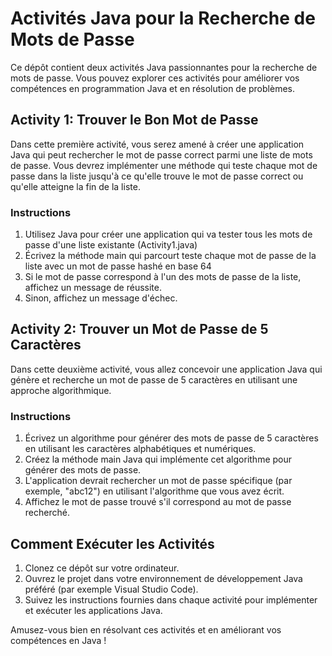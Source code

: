 # Activités Java pour la Recherche de Mots de Passe

Ce dépôt contient deux activités Java passionnantes pour la recherche de mots de passe. Vous pouvez explorer ces activités pour améliorer vos compétences en programmation Java et en résolution de problèmes.

## Activity 1: Trouver le Bon Mot de Passe

Dans cette première activité, vous serez amené à créer une application Java qui peut rechercher le mot de passe correct parmi une liste de mots de passe. Vous devrez implémenter une méthode qui teste chaque mot de passe dans la liste jusqu'à ce qu'elle trouve le mot de passe correct ou qu'elle atteigne la fin de la liste.

### Instructions

1. Utilisez Java pour créer une application qui va tester tous les mots de passe d'une liste existante (Activity1.java)
3. Écrivez la méthode main qui parcourt teste chaque mot de passe de la liste avec un mot de passe hashé en base 64
4. Si le mot de passe correspond à l'un des mots de passe de la liste, affichez un message de réussite.
5. Sinon, affichez un message d'échec.

## Activity 2: Trouver un Mot de Passe de 5 Caractères

Dans cette deuxième activité, vous allez concevoir une application Java qui génère et recherche un mot de passe de 5 caractères en utilisant une approche algorithmique.

### Instructions

1. Écrivez un algorithme pour générer des mots de passe de 5 caractères en utilisant les caractères alphabétiques et numériques.
2. Créez la méthode main Java qui implémente cet algorithme pour générer des mots de passe.
3. L'application devrait rechercher un mot de passe spécifique (par exemple, "abc12") en utilisant l'algorithme que vous avez écrit.
4. Affichez le mot de passe trouvé s'il correspond au mot de passe recherché.

## Comment Exécuter les Activités

1. Clonez ce dépôt sur votre ordinateur.
2. Ouvrez le projet dans votre environnement de développement Java préféré (par exemple Visual Studio Code).
3. Suivez les instructions fournies dans chaque activité pour implémenter et exécuter les applications Java.

Amusez-vous bien en résolvant ces activités et en améliorant vos compétences en Java !
